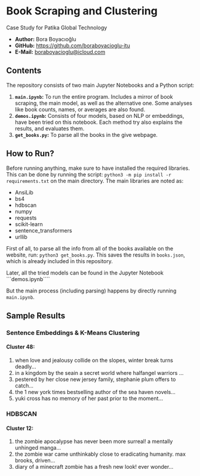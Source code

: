 # Book Scraping and Clustering
Case Study for Patika Global Technology

* **Author:** Bora Boyacıoğlu
* **GitHub:** https://github.com/boraboyacioglu-itu
* **E-Mail:** boraboyacioglu@icloud.com

## Contents

The repository consists of two main Jupyter Notebooks and a Python script:

1. **```main.ipynb```:** To run the entire program. Includes a mirror of book scraping, the main model, as well as the alternative one. Some analyses like book counts, names, or averages are also found.
2. **```demos.ipynb```:** Consists of four models, based on NLP or embeddings, have been tried on this notebook. Each method try also explains the results, and evaluates them.
3. **```get_books.py```:** To parse all the books in the give webpage.

## How to Run?

Before running anything, make sure to have installed the required libraries. This can be done by running the script: ```python3 -m pip install -r requirements.txt``` on the main directory. The main libraries are noted as:

* AnsiLib
* bs4
* hdbscan
* numpy
* requests
* scikit-learn
* sentence_transformers
* urllib

First of all, to parse all the info from all of the books available on the website, run: ```python3 get_books.py```. This saves the results in ```books.json```, which is already included in this repository.

Later, all the tried models can be found in the Jupyter Notebook ```demos.ipynb````

But the main process (including parsing) happens by directly running ```main.ipynb```.

## Sample Results

### Sentence Embeddings & K-Means Clustering

#### Cluster 48:
1. when love and jealousy collide on the slopes, winter break turns deadly...
2. in a kingdom by the seain a secret world where halfangel warriors ...
3. pestered by her close new jersey family, stephanie plum offers to catch...
4. the 1 new york times bestselling author of the sea haven novels...
5. yuki cross has no memory of her past prior to the moment...

### HDBSCAN

#### Cluster 12:
1. the zombie apocalypse has never been more surreal! a mentally unhinged manga...
2. the zombie war came unthinkably close to eradicating humanity. max brooks, driven...
3. diary of a minecraft zombie has a fresh new look! ever wonder...